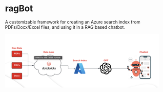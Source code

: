 # ragBot
A customizable framework for creating an Azure search index from PDFs/Docx/Excel files, and using it in a RAG based chatbot.

<img src="https://github.com/kbansal98/ragBot/blob/main/ragArch.jpg"/>
